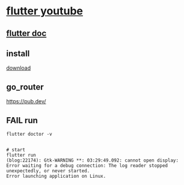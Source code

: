 # [flutter youtube](https://www.youtube.com/flutterdev)

## [flutter doc](https://docs.flutter.dev)


## install
[download](https://docs.flutter.dev/get-started/install/linux)




## go_router
https://pub.dev/


## FAIL run
```shell
flutter doctor -v


# start
flutter run
(blog:22174): Gtk-WARNING **: 03:29:49.092: cannot open display: 
Error waiting for a debug connection: The log reader stopped unexpectedly, or never started.
Error launching application on Linux.
```




